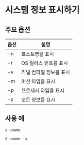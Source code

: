 # 시스템 정보 표시하기

## 주요 옵션

|옵션|설명|
|----|---|
| -n | 호스트명을 표시 |
| -r | OS 릴리스 번호를 표시 |
| -v | 커널 컴파일 정보를 표시 |
| -m | 머신 타입을 표시 |
| -p | 프로세서 타입을 표시 |
| -a | 모든 정보를 표시 |

## 사용 예
```
$ uname
```
```
$ uname -a
```
